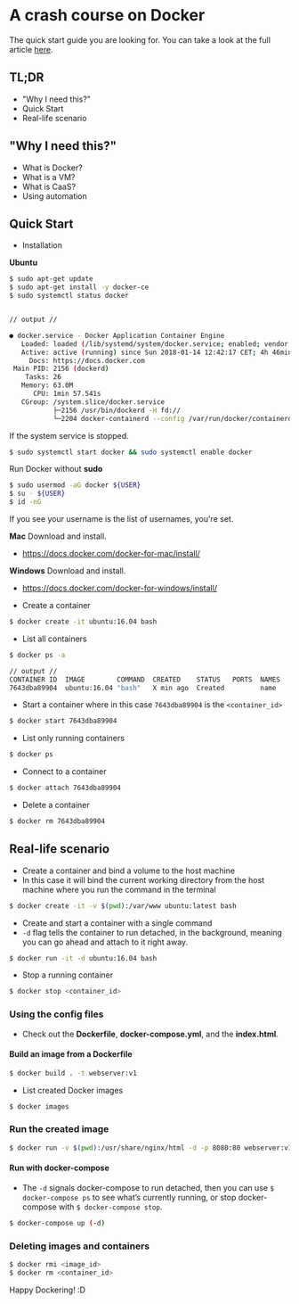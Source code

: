 ![]()

# A crash course on Docker

The quick start guide you are looking for.
You can take a look at the full article [here]().

## TL;DR
- "Why I need this?"
- Quick Start 
- Real-life scenario

## "Why I need this?"
- What is Docker?
- What is a VM?
- What is CaaS?
- Using automation

## Quick Start
- Installation

**Ubuntu**
```bash
$ sudo apt-get update
$ sudo apt-get install -y docker-ce
$ sudo systemctl status docker


// output //

● docker.service - Docker Application Container Engine
   Loaded: loaded (/lib/systemd/system/docker.service; enabled; vendor preset: enabled)
   Active: active (running) since Sun 2018-01-14 12:42:17 CET; 4h 46min ago
     Docs: https://docs.docker.com
 Main PID: 2156 (dockerd)
    Tasks: 26
   Memory: 63.0M
      CPU: 1min 57.541s
   CGroup: /system.slice/docker.service
           ├─2156 /usr/bin/dockerd -H fd://
           └─2204 docker-containerd --config /var/run/docker/containerd/containerd.toml
```

If the system service is stopped.
```bash
$ sudo systemctl start docker && sudo systemctl enable docker
```

Run Docker without **sudo**
```bash
$ sudo usermod -aG docker ${USER}
$ su - ${USER}
$ id -nG
```
If you see your username is the list of usernames, you're set.

**Mac**
Download and install.
- https://docs.docker.com/docker-for-mac/install/

**Windows**
Download and install.
- https://docs.docker.com/docker-for-windows/install/


- Create a container
```bash
$ docker create -it ubuntu:16.04 bash
```

- List all containers
```bash
$ docker ps -a

// output //
CONTAINER ID  IMAGE        COMMAND  CREATED    STATUS   PORTS  NAMES
7643dba89904  ubuntu:16.04 "bash"   X min ago  Created         name
```

- Start a container where in this case `7643dba89904` is the `<container_id>`
```bash
$ docker start 7643dba89904
```

- List only running containers
```bash
$ docker ps
```

- Connect to a container
```bash
$ docker attach 7643dba89904
```

- Delete a container
```bash
$ docker rm 7643dba89904
```

## Real-life scenario

- Create a container and bind a volume to the host machine
- In this case it will bind the current working directory from the host machine where you run the command in the terminal
```bash
$ docker create -it -v $(pwd):/var/www ubuntu:latest bash
```

- Create and start a container with a single command
- `-d` flag tells the container to run detached, in the background, meaning you can go ahead and attach to it right away.
```bash
$ docker run -it -d ubuntu:16.04 bash
```

- Stop a running container
```bash
$ docker stop <container_id>
```

### Using the config files
- Check out the **Dockerfile**, **docker-compose.yml**, and the **index.html**. 

#### Build an image from a **Dockerfile**
```bash
$ docker build . -t webserver:v1
```

- List created Docker images
```bash
$ docker images
```

### Run the created image
```bash
$ docker run -v $(pwd):/usr/share/nginx/html -d -p 8080:80 webserver:v1
```

#### Run with docker-compose
- The `-d` signals docker-compose to run detached, then you can use `$ docker-compose ps` to see what’s currently running, or stop docker-compose with `$ docker-compose stop`.
```bash
$ docker-compose up (-d)
```


### Deleting images and containers
```bash
$ docker rmi <image_id>
$ docker rm <container_id>
```

Happy Dockering! :D